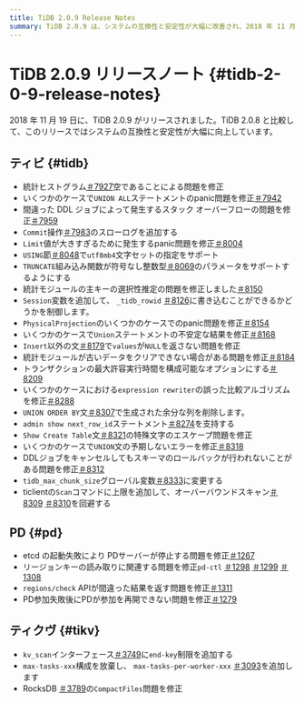 ```yaml
---
title: TiDB 2.0.9 Release Notes
summary: TiDB 2.0.9 は、システムの互換性と安定性が大幅に改善され、2018 年 11 月 19 日にリリースされました。このリリースには、空の統計ヒストグラム、UNION ALL ステートメントのpanic問題、スタック オーバーフロー問題、utf8mb4 文字セットの指定のサポートなど、さまざまな問題の修正が含まれています。PD と TiKV では、サーバーの起動失敗やインターフェイスの制限に関連する問題も修正されました。
---
```


# TiDB 2.0.9 リリースノート {#tidb-2-0-9-release-notes}

2018 年 11 月 19 日に、TiDB 2.0.9 がリリースされました。TiDB 2.0.8 と比較して、このリリースではシステムの互換性と安定性が大幅に向上しています。

## ティビ {#tidb}

-   統計ヒストグラム[＃7927](https://github.com/pingcap/tidb/pull/7927)空であることによる問題を修正
-   いくつかのケースで`UNION ALL`ステートメントのpanic問題を修正[＃7942](https://github.com/pingcap/tidb/pull/7942)
-   間違った DDL ジョブによって発生するスタック オーバーフローの問題を修正[＃7959](https://github.com/pingcap/tidb/pull/7959)
-   `Commit`操作[＃7983](https://github.com/pingcap/tidb/pull/7983)のスローログを追加する
-   `Limit`値が大きすぎるために発生するpanic問題を修正[＃8004](https://github.com/pingcap/tidb/pull/8004)
-   `USING`節[＃8048](https://github.com/pingcap/tidb/pull/8048)で`utf8mb4`文字セットの指定をサポート
-   `TRUNCATE`組み込み関数が符号なし整数型[＃8069](https://github.com/pingcap/tidb/pull/8069)のパラメータをサポートするようにする
-   統計モジュールの主キーの選択性推定の問題を修正しました[＃8150](https://github.com/pingcap/tidb/pull/8150)
-   `Session`変数を追加して、 `_tidb_rowid` [＃8126](https://github.com/pingcap/tidb/pull/8126)に書き込むことができるかどうかを制御します。
-   `PhysicalProjection`のいくつかのケースでのpanic問題を修正[＃8154](https://github.com/pingcap/tidb/pull/8154)
-   いくつかのケースで`Union`ステートメントの不安定な結果を修正[＃8168](https://github.com/pingcap/tidb/pull/8168)
-   `Insert`以外の文[＃8179](https://github.com/pingcap/tidb/pull/8179)で`values`が`NULL`を返さない問題を修正
-   統計モジュールが古いデータをクリアできない場合がある問題を修正[＃8184](https://github.com/pingcap/tidb/pull/8184)
-   トランザクションの最大許容実行時間を構成可能なオプションにする[＃8209](https://github.com/pingcap/tidb/pull/8209)
-   いくつかのケースにおける`expression rewriter`の誤った比較アルゴリズムを修正[＃8288](https://github.com/pingcap/tidb/pull/8288)
-   `UNION ORDER BY`文[＃8307](https://github.com/pingcap/tidb/pull/8307)で生成された余分な列を削除します。
-   `admin show next_row_id`ステートメント[＃8274](https://github.com/pingcap/tidb/pull/8274)を支持する
-   `Show Create Table`文[＃8321](https://github.com/pingcap/tidb/pull/8321)の特殊文字のエスケープ問題を修正
-   いくつかのケースで`UNION`文の予期しないエラーを修正[＃8318](https://github.com/pingcap/tidb/pull/8318)
-   DDLジョブをキャンセルしてもスキーマのロールバックが行われないことがある問題を修正[＃8312](https://github.com/pingcap/tidb/pull/8312)
-   `tidb_max_chunk_size`グローバル変数[＃8333](https://github.com/pingcap/tidb/pull/8333)に変更する
-   ticlientの`Scan`コマンドに上限を追加して、オーバーバウンドスキャン[＃8309](https://github.com/pingcap/tidb/pull/8309) [＃8310](https://github.com/pingcap/tidb/pull/8310)を回避する

## PD {#pd}

-   etcd の起動失敗により PDサーバーが停止する問題を修正[＃1267](https://github.com/pingcap/pd/pull/1267)
-   リージョンキーの読み取りに関連する問題を修正`pd-ctl` [＃1298](https://github.com/pingcap/pd/pull/1298) [＃1299](https://github.com/pingcap/pd/pull/1299) [＃1308](https://github.com/pingcap/pd/pull/1308)
-   `regions/check` APIが間違った結果を返す問題を修正[＃1311](https://github.com/pingcap/pd/pull/1311)
-   PD参加失敗後にPDが参加を再開できない問題を修正[＃1279](https://github.com/pingcap/pd/pull/1279)

## ティクヴ {#tikv}

-   `kv_scan`インターフェース[＃3749](https://github.com/tikv/tikv/pull/3749)に`end-key`制限を追加する
-   `max-tasks-xxx`構成を放棄し、 `max-tasks-per-worker-xxx` [＃3093](https://github.com/tikv/tikv/pull/3093)を追加します
-   RocksDB [＃3789](https://github.com/tikv/tikv/pull/3789)の`CompactFiles`問題を修正
